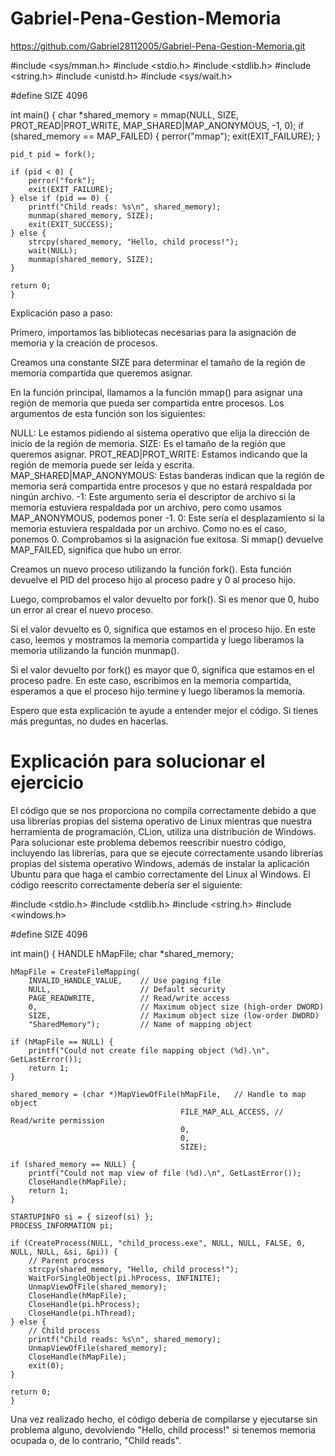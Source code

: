 # Gabriel-Pena-Gestion-Memoria
https://github.com/Gabriel28112005/Gabriel-Pena-Gestion-Memoria.git

#include <sys/mman.h>
#include <stdio.h>
#include <stdlib.h>
#include <string.h>
#include <unistd.h>
#include <sys/wait.h>

#define SIZE 4096

int main() {
    char *shared_memory = mmap(NULL, SIZE, PROT_READ|PROT_WRITE, MAP_SHARED|MAP_ANONYMOUS, -1, 0);
    if (shared_memory == MAP_FAILED) {
        perror("mmap");
        exit(EXIT_FAILURE);
    }
    
    pid_t pid = fork();
    
    if (pid < 0) {
        perror("fork");
        exit(EXIT_FAILURE);
    } else if (pid == 0) {
        printf("Child reads: %s\n", shared_memory);
        munmap(shared_memory, SIZE);
        exit(EXIT_SUCCESS);
    } else {
        strcpy(shared_memory, "Hello, child process!");
        wait(NULL);
        munmap(shared_memory, SIZE);
    }

    return 0;
    }
Explicación paso a paso:

Primero, importamos las bibliotecas necesarias para la asignación de memoria y la creación de procesos.

Creamos una constante SIZE para determinar el tamaño de la región de memoria compartida que queremos asignar.

En la función principal, llamamos a la función mmap() para asignar una región de memoria que pueda ser compartida entre procesos. Los argumentos de esta función son los siguientes:

NULL: Le estamos pidiendo al sistema operativo que elija la dirección de inicio de la región de memoria.
SIZE: Es el tamaño de la región que queremos asignar.
PROT_READ|PROT_WRITE: Estamos indicando que la región de memoria puede ser leída y escrita.
MAP_SHARED|MAP_ANONYMOUS: Estas banderas indican que la región de memoria será compartida entre procesos y que no estará respaldada por ningún archivo.
-1: Este argumento sería el descriptor de archivo si la memoria estuviera respaldada por un archivo, pero como usamos MAP_ANONYMOUS, podemos poner -1.
0: Este sería el desplazamiento si la memoria estuviera respaldada por un archivo. Como no es el caso, ponemos 0.
Comprobamos si la asignación fue exitosa. Si mmap() devuelve MAP_FAILED, significa que hubo un error.

Creamos un nuevo proceso utilizando la función fork(). Esta función devuelve el PID del proceso hijo al proceso padre y 0 al proceso hijo.

Luego, comprobamos el valor devuelto por fork(). Si es menor que 0, hubo un error al crear el nuevo proceso.

Si el valor devuelto es 0, significa que estamos en el proceso hijo. En este caso, leemos y mostramos la memoria compartida y luego liberamos la memoria utilizando la función munmap().

Si el valor devuelto por fork() es mayor que 0, significa que estamos en el proceso padre. En este caso, escribimos en la memoria compartida, esperamos a que el proceso hijo termine y luego liberamos la memoria.

Espero que esta explicación te ayude a entender mejor el código. Si tienes más preguntas, no dudes en hacerlas.

# Explicación para solucionar el ejercicio
El código que se nos proporciona no compila correctamente debido a que usa librerías propias del sistema operativo de Linux mientras que nuestra herramienta de programación, CLion, utiliza una distribución de Windows. Para solucionar este problema debemos reescribir nuestro código, incluyendo las librerías, para que se ejecute correctamente usando librerías propias del sistema operativo Windows, además de instalar la aplicación Ubuntu para que haga el cambio correctamente del Linux al Windows.
El código reescrito correctamente debería ser el siguiente:

#include <stdio.h>
#include <stdlib.h>
#include <string.h>
#include <windows.h>

#define SIZE 4096

int main() {
    HANDLE hMapFile;
    char *shared_memory;

    hMapFile = CreateFileMapping(
        INVALID_HANDLE_VALUE,    // Use paging file
        NULL,                    // Default security
        PAGE_READWRITE,          // Read/write access
        0,                       // Maximum object size (high-order DWORD)
        SIZE,                    // Maximum object size (low-order DWORD)
        "SharedMemory");         // Name of mapping object

    if (hMapFile == NULL) {
        printf("Could not create file mapping object (%d).\n", GetLastError());
        return 1;
    }

    shared_memory = (char *)MapViewOfFile(hMapFile,   // Handle to map object
                                          FILE_MAP_ALL_ACCESS, // Read/write permission
                                          0,
                                          0,
                                          SIZE);

    if (shared_memory == NULL) {
        printf("Could not map view of file (%d).\n", GetLastError());
        CloseHandle(hMapFile);
        return 1;
    }

    STARTUPINFO si = { sizeof(si) };
    PROCESS_INFORMATION pi;

    if (CreateProcess(NULL, "child_process.exe", NULL, NULL, FALSE, 0, NULL, NULL, &si, &pi)) {
        // Parent process
        strcpy(shared_memory, "Hello, child process!");
        WaitForSingleObject(pi.hProcess, INFINITE);
        UnmapViewOfFile(shared_memory);
        CloseHandle(hMapFile);
        CloseHandle(pi.hProcess);
        CloseHandle(pi.hThread);
    } else {
        // Child process
        printf("Child reads: %s\n", shared_memory);
        UnmapViewOfFile(shared_memory);
        CloseHandle(hMapFile);
        exit(0);
    }

    return 0;
    }

Una vez realizado hecho, el código debería de compilarse y ejecutarse sin problema alguno, devolviendo "Hello, child process!" si tenemos memoria ocupada o, de lo contrario, "Child reads".
